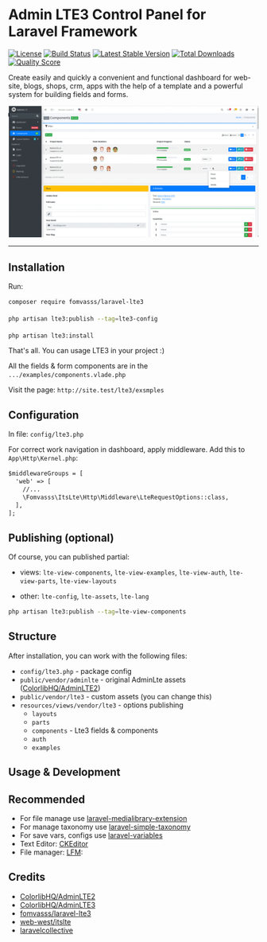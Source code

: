# Admin LTE3 Control Panel for Laravel Framework

[![License](https://img.shields.io/packagist/l/fomvasss/laravel-lte3.svg?style=for-the-badge)](https://packagist.org/packages/fomvasss/laravel-lte3)
[![Build Status](https://img.shields.io/github/stars/fomvasss/laravel-lte3.svg?style=for-the-badge)](https://github.com/fomvasss/laravel-lte3)
[![Latest Stable Version](https://img.shields.io/packagist/v/fomvasss/laravel-lte3.svg?style=for-the-badge)](https://packagist.org/packages/fomvasss/laravel-lte3)
[![Total Downloads](https://img.shields.io/packagist/dt/fomvasss/laravel-lte3.svg?style=for-the-badge)](https://packagist.org/packages/fomvasss/laravel-lte3)
[![Quality Score](https://img.shields.io/scrutinizer/g/fomvasss/laravel-lte3.svg?style=for-the-badge)](https://scrutinizer-ci.com/g/fomvasss/laravel-lte3)

Create easily and quickly a convenient and functional dashboard for web-site, blogs, shops, crm, apps with the help of a template and a powerful system for building fields and forms.

![screenshot](public/img/screen.gif)

----------

## Installation

Run:

```bash
composer require fomvasss/laravel-lte3

php artisan lte3:publish --tag=lte3-config

php artisan lte3:install
```

That's all. You can usage LTE3 in your project :)

All the fields & form components are in the `.../examples/components.vlade.php`

Visit the page: `http://site.test/lte3/exsmples`


## Configuration

In file: `config/lte3.php`

For correct work navigation in dashboard, apply middleware. Add this to `App\Http\Kernel.php`:

```
$middlewareGroups = [
  'web' => [
    //...
    \Fomvasss\ItsLte\Http\Middleware\LteRequestOptions::class,
  ],
];
```

## Publishing (optional)

Of course, you can published partial:

- views:
`lte-view-components`, `lte-view-examples`, `lte-view-auth`, `lte-view-parts`, `lte-view-layouts`

- other:
`lte-config`, `lte-assets`, `lte-lang`

```bash
php artisan lte3:publish --tag=lte-view-components
```
## Structure

After installation, you can work with the following files:

- `config/lte3.php` - package config
- `public/vendor/adminlte` - original AdminLte assets ([ColorlibHQ/AdminLTE2](https://adminlte.io/themes/AdminLTE/))
- `public/vendor/lte3` - custom assets (you can change this)
- `resources/views/vendor/lte3` - options publishing
    - `layouts`
    - `parts`
    - `components` - Lte3 fields & components
    - `auth`
    - `examples`


## Usage & Development


## Recommended

- For file manage use [laravel-medialibrary-extension](https://github.com/fomvasss/laravel-medialibrary-extension)
- For manage taxonomy use [laravel-simple-taxonomy](https://github.com/fomvasss/laravel-simple-taxonomy)
- For save vars, configs use [laravel-variables](https://github.com/fomvasss/laravel-variables)
- Text Editor: [CKEditor](https://github.com/UniSharp/laravel-ckeditor)
- File manager: [LFM](https://github.com/UniSharp/laravel-filemanager):


## Credits
- [ColorlibHQ/AdminLTE2](https://adminlte.io/themes/AdminLTE/)
- [ColorlibHQ/AdminLTE3](https://adminlte.io/themes/v3/)
- [fomvasss/laravel-lte3](https://github.com/fomvasss/laravel-lte3)
- [web-west/itslte](https://github.com/web-west/itslte)
- [laravelcollective](https://laravelcollective.com/docs/6.x/html)
